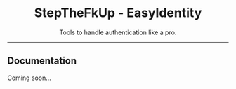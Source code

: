 <div align="center">
    <h1>StepTheFkUp - EasyIdentity</h1>
    <p>Tools to handle authentication like a pro.</p>
</div>

---

## Documentation

Coming soon...
